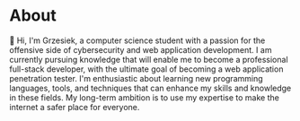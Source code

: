 # About

👋 Hi, I'm Grzesiek, a computer science student with a passion for the offensive side of cybersecurity and web application development. I am currently pursuing knowledge that will enable me to become a professional full-stack developer, with the ultimate goal of becoming a web application penetration tester. 
I'm enthusiastic about learning new programming languages, tools, and techniques that can enhance my skills and knowledge in these fields. 
My long-term ambition is to use my expertise to make the internet a safer place for everyone.
